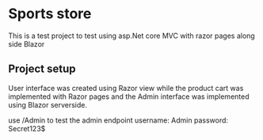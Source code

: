 # Sports store
This is a test project to test using asp.Net core MVC with razor pages along side Blazor

## Project setup
User interface was created using Razor view while the product cart was implemented with Razor pages and the Admin interface was implemented using Blazor serverside.

use /Admin to test the admin endpoint
username: Admin
password: Secret123$

